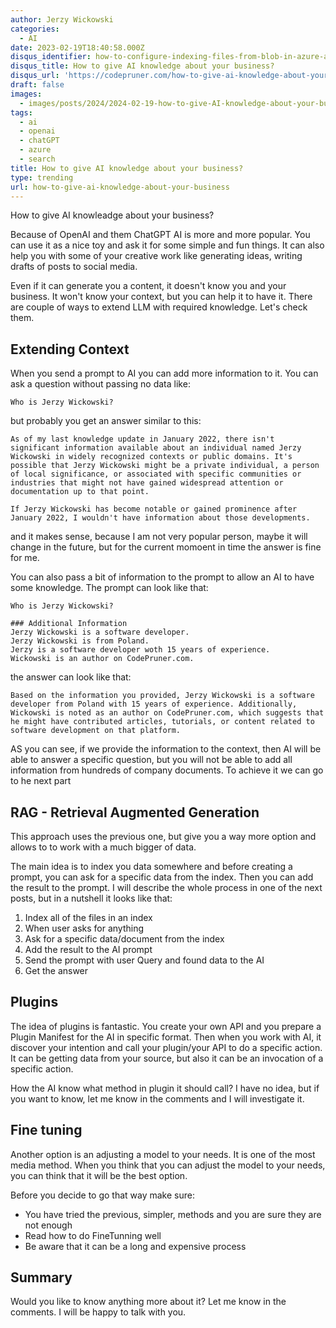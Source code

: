 ```yaml
---
author: Jerzy Wickowski
categories:
  - AI
date: 2023-02-19T18:40:58.000Z
disqus_identifier: how-to-configure-indexing-files-from-blob-in-azure-ai-search
disqus_title: How to give AI knowledge about your business?
disqus_url: 'https://codepruner.com/how-to-give-ai-knowledge-about-your-business'
draft: false
images:
  - images/posts/2024/2024-02-19-how-to-give-AI-knowledge-about-your-business.jpg
tags:
  - ai
  - openai
  - chatGPT
  - azure
  - search
title: How to give AI knowledge about your business?
type: trending
url: how-to-give-ai-knowledge-about-your-business
---
```


How to give AI knowleadge about your business?

Because of OpenAI and them ChatGPT AI is more and more popular. You can use it as a nice toy and ask it for some simple and fun things. It can also help you with some of your creative work like generating ideas, writing drafts of posts to social media.

Even if it can generate you a content, it doesn't know you and your business. It won't know your context, but you can help it to have it. There are couple of ways to extend LLM with required knowledge. Let's check them.

## Extending Context
When you send a prompt to AI you can add more information to it. You can ask a question without passing no data like:
```
Who is Jerzy Wickowski?
```
but probably you get an answer similar to this:
```
As of my last knowledge update in January 2022, there isn't significant information available about an individual named Jerzy Wickowski in widely recognized contexts or public domains. It's possible that Jerzy Wickowski might be a private individual, a person of local significance, or associated with specific communities or industries that might not have gained widespread attention or documentation up to that point.

If Jerzy Wickowski has become notable or gained prominence after January 2022, I wouldn't have information about those developments.
```
and it makes sense, because I am not very popular person, maybe it will change in the future, but for the current momoent in time the answer is fine for me.

You can also pass a bit of information to the prompt to allow an AI to have some knowledge. The prompt can look like that:
```
Who is Jerzy Wickowski?

### Additional Information
Jerzy Wickowski is a software developer.
Jerzy Wickowski is from Poland.
Jerzy is a software developer woth 15 years of experience.
Wickowski is an author on CodePruner.com.
```
the answer can look like that:

```
Based on the information you provided, Jerzy Wickowski is a software developer from Poland with 15 years of experience. Additionally, Wickowski is noted as an author on CodePruner.com, which suggests that he might have contributed articles, tutorials, or content related to software development on that platform.
```

AS you can see, if we provide the information to the context, then AI will be able to answer a specific question, but you will not be able to add all information from hundreds of company documents. To achieve it we can go to he next part 

## RAG - Retrieval Augmented Generation
This approach uses the previous one, but give you a way more option and allows to to work with a much bigger of data. 

The main idea is to index you data somewhere and before creating a prompt, you can ask for a specific data from the index. Then you can add the result to the prompt. I will describe the whole process in one of the next posts, but in a nutshell it looks like that:

1. Index all of the files in an index 
2. When user asks for anything
3. Ask for a specific data/document from the index
4. Add the result to the AI prompt
5. Send the prompt with user Query and found data to the AI
6. Get the answer

## Plugins
The idea of plugins is fantastic. You create your own API and you prepare a Plugin Manifest for the AI in specific format. Then when you work with AI, it discover your intention and call your plugin/your API to do a specific action. It can be getting data from your source, but also it can be an invocation of a specific action.

How the AI know what method in plugin it should call? I have no idea, but if you want to know, let me know in the comments and I will investigate it.

## Fine tuning
Another option is an adjusting a model to your needs. It is one of the most media method. When you think that you can adjust the model to your needs, you can think that it will be the best option. 

Before you decide to go that way make sure:
- You have tried the previous, simpler, methods and you are sure they are not enough
- Read how to do FineTunning well
- Be aware that it can be a long and expensive process


## Summary
Would you like to know anything more about it? Let me know in the comments. I will be happy to talk with you.